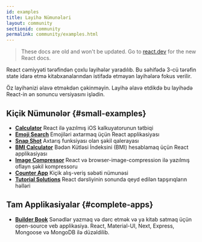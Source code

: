 ```yaml
---
id: examples
title: Layihə Nümunələri
layout: community
sectionid: community
permalink: community/examples.html
---
```


<div class="scary">

> These docs are old and won't be updated. Go to [react.dev](https://react.dev/) for the new React docs.

</div>

React cəmiyyəti tərəfindən çoxlu layihələr yaradılıb. Bu səhifədə 3-cü tərəfin state idarə etmə kitabxanalarından istifadə etməyən layihələrə fokus verilir.

Öz layihənizi əlavə etməkdən çəkinməyin. Layihə əlavə etdikdə bu layihədə React-in ən sonuncu versiyasını işlədin.

## Kiçik Nümunələr {#small-examples}

* **[Calculator](https://github.com/ahfarmer/calculator)** React ilə yazılmış iOS kalkuyatorunun tətbiqi
* **[Emoji Search](https://github.com/ahfarmer/emoji-search)** Emojiləri axtarmaq üçün React applikasiyası
* **[Snap Shot](https://github.com/Yog9/SnapShot)** Axtarış funksiyası olan şəkil qalerayası
* **[BMI Calculator](https://github.com/GermaVinsmoke/bmi-calculator)** Bədən Kütləsi İndeksini (BMI) hesablamaq üçün React applikasiyası
* **[Image Compressor](https://github.com/RaulB-masai/react-image-compressor)** React və browser-image-compression ilə yazılmış oflayn şəkil kompressoru
* **[Counter App](https://github.com/arnab-datta/counter-app)** Kiçik alış-veriş səbəti nümunəsi
* **[Tutorial Solutions](https://github.com/harman052/react-tutorial-solutions)** React dərsliyinin sonunda qeyd edilən tapşırıqların həlləri

## Tam Applikasiyalar {#complete-apps}

* **[Builder Book](https://github.com/builderbook/builderbook)** Sənədlər yazmaq və dərc etmək və ya kitab satmaq üçün open-source veb applikasiya. React, Material-UI, Next, Express, Mongoose və MongoDB ilə düzəldilib.
